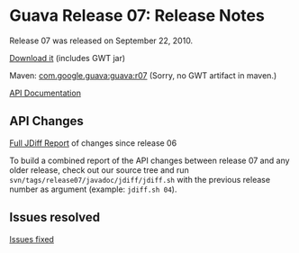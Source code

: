 # Guava Release 07: Release Notes #

Release 07 was released on September 22, 2010.

[Download it](http://guava-libraries.googlecode.com/files/guava-r07.zip) (includes GWT jar)

Maven: [com.google.guava:guava:r07](http://repo2.maven.org/maven2/com/google/guava/guava/r07/) (Sorry, no GWT artifact in maven.)

[API Documentation](http://guava-libraries.googlecode.com/svn/tags/release07/javadoc/index.html)

## API Changes ##

[Full JDiff Report](http://guava-libraries.googlecode.com/svn/tags/release07/javadoc/jdiff/changes.html) of changes since release 06

To build a combined report of the API changes between release 07 and any older release, check out our source tree and run `svn/tags/release07/javadoc/jdiff/jdiff.sh` with the previous release number as argument (example: `jdiff.sh 04`).

## Issues resolved ##

[Issues fixed](http://code.google.com/p/guava-libraries/issues/list?can=1&q=milestone%3DRelease07+status%3DFixed&sort=id+-owner&colspec=ID+Type+Status+Milestone+Summary&nobtn=Update)